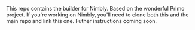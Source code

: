 This repo contains the builder for Nimbly. Based on the wonderful Primo project. If you're working on Nimbly, you'll need to clone both this and the main repo and link this one. Futher instructions coming soon.
